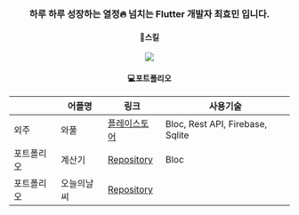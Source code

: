 <div align=center>

  ### 하루 하루 성장하는 열정:fire: 넘치는 Flutter 개발자 최효민 입니다.
  
  #### :book:스킬
  <img src="https://img.shields.io/badge/Flutter-02569B?style=flat&logo=Flutter&logoColor=white"/>
  
  #### :computer:포트폴리오
  ||어플명|링크|사용기술|
  |--|------|---|---|
  |외주|와풀|[플레이스토어](https://play.google.com/store/apps/details?id=net.wafull)|Bloc, Rest API, Firebase, Sqlite|
  |포트폴리오|계산기|[Repository](https://github.com/pshyomin/calculator)|Bloc|
  |포트폴리오|오늘의날씨|[Repository](https://github.com/pshyomin/weather)||

</div>
